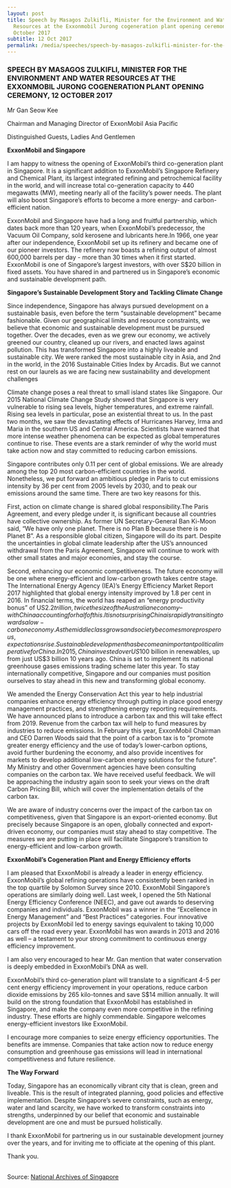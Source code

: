 ```yaml
---
layout: post
title: Speech by Masagos Zulkifli, Minister for the Environment and Water
  Resources at the Exxonmobil Jurong cogeneration plant opening ceremony, 12
  October 2017
subtitle: 12 Oct 2017
permalink: /media/speeches/speech-by-masagos-zulkifli-minister-for-the-environment-and-water-resources-at-the-exxonmobil-jurong-cogeneration-plant-opening-ceremony-12-october-2017
---
```

### SPEECH BY MASAGOS ZULKIFLI, MINISTER FOR THE ENVIRONMENT AND WATER RESOURCES AT THE EXXONMOBIL JURONG COGENERATION PLANT OPENING CEREMONY, 12 OCTOBER 2017

Mr Gan Seow Kee

Chairman and Managing Director of ExxonMobil Asia Pacific

Distinguished Guests, Ladies And Gentlemen

**ExxonMobil and Singapore**

I am happy to witness the opening of ExxonMobil’s third co-generation plant in Singapore. It is a significant addition to ExxonMobil’s Singapore Refinery and Chemical Plant, its largest integrated refining and petrochemical facility in the world, and will increase total co-generation capacity to 440 megawatts (MW), meeting nearly all of the facility’s power needs. The plant will also boost Singapore’s efforts to become a more energy- and carbon-efficient nation.

ExxonMobil and Singapore have had a long and fruitful partnership, which dates back more than 120 years, when ExxonMobil’s predecessor, the Vacuum Oil Company, sold kerosene and lubricants here.In 1966, one year after our independence, ExxonMobil set up its refinery and became one of our pioneer investors. The refinery now boasts a refining output of almost 600,000 barrels per day - more than 30 times when it first started. ExxonMobil is one of Singapore’s largest investors, with over S$20 billion in fixed assets. You have shared in and partnered us in Singapore’s economic and sustainable development path.

**Singapore’s Sustainable Development Story and Tackling Climate Change**

Since independence, Singapore has always pursued development on a sustainable basis, even before the term “sustainable development” became fashionable. Given our geographical limits and resource constraints, we believe that economic and sustainable development must be pursued together. Over the decades, even as we grew our economy, we actively greened our country, cleaned up our rivers, and enacted laws against pollution. This has transformed Singapore into a highly liveable and sustainable city.  We were ranked the most sustainable city in Asia, and 2nd in the world, in the 2016 Sustainable Cities Index by Arcadis.  But we cannot rest on our laurels as we are facing new sustainability and development challenges 

Climate change poses a real threat to small island states like Singapore. Our 2015 National Climate Change Study showed that Singapore is very vulnerable to rising sea levels, higher temperatures, and extreme rainfall. Rising sea levels in particular, pose an existential threat to us. In the past two months, we saw the devastating effects of Hurricanes Harvey, Irma and Maria in the southern US and Central America. Scientists have warned that more intense weather phenomena can be expected as global temperatures continue to rise. These events are a stark reminder of why the world must take action now and stay committed to reducing carbon emissions.

Singapore contributes only 0.11 per cent of global emissions. We are already among the top 20 most carbon-efficient countries in the world. Nonetheless, we put forward an ambitious pledge in Paris to cut emissions intensity by 36 per cent from 2005 levels by 2030, and to peak our emissions around the same time. There are two key reasons for this.

First, action on climate change is shared global responsibility.The Paris Agreement, and every pledge under it, is significant because all countries have collective ownership. As former UN Secretary-General Ban Ki-Moon said, “We have only one planet. There is no Plan B because there is no Planet B”. As a responsible global citizen, Singapore will do its part. Despite the uncertainties in global climate leadership after the US’s announced withdrawal from the Paris Agreement, Singapore will continue to work with other small states and major economies, and stay the course.

Second, enhancing our economic competitiveness. The future economy will be one where energy-efficient and low-carbon growth takes centre stage. The International Energy Agency (IEA)’s Energy Efficiency Market Report 2017 highlighted that global energy intensity improved by 1.8 per cent in 2016. In financial terms, the world has reaped an “energy productivity bonus” of US$2.2 trillion, twice the size of the Australian economy – with China accounting for half of this. It is not surprising China is rapidly transiting towards a low-carbon economy. As the middle class grows and society becomes more prosperous, expectations rise. Sustainable development has become an important political imperative for China. In 2015, China invested over US$100 billion in renewables, up from just US$3 billion 10 years ago. China is set to implement its national greenhouse gases emissions trading scheme later this year. To stay internationally competitive, Singapore and our companies must position ourselves to stay ahead in this new and transforming global economy.

We amended the Energy Conservation Act this year to help industrial companies enhance energy efficiency through putting in place good energy management practices, and strengthening energy reporting requirements. We have announced plans to introduce a carbon tax and this will take effect from 2019. Revenue from the carbon tax will help to fund measures by industries to reduce emissions. In February this year, ExxonMobil Chairman and CEO Darren Woods said that the point of a carbon tax is to “promote greater energy efficiency and the use of today’s lower-carbon options, avoid further burdening the economy, and also provide incentives for markets to develop additional low-carbon energy solutions for the future”. My Ministry and other Government agencies have been consulting companies on the carbon tax. We have received useful feedback. We will be approaching the industry again soon to seek your views on the draft Carbon Pricing Bill, which will cover the implementation details of the carbon tax.

We are aware of industry concerns over the impact of the carbon tax on competitiveness, given that Singapore is an export-oriented economy. But precisely because Singapore is an open, globally connected and export-driven economy, our companies must stay ahead to stay competitive. The measures we are putting in place will facilitate Singapore’s transition to energy-efficient and low-carbon growth.

**ExxonMobil’s Cogeneration Plant and Energy Efficiency efforts**

I am pleased that ExxonMobil is already a leader in energy efficiency. ExxonMobil’s global refining operations have consistently been ranked in the top quartile by Solomon Survey since 2010. ExxonMobil Singapore’s operations are similarly doing well. Last week, I opened the 5th National Energy Efficiency Conference (NEEC), and gave out awards to deserving companies and individuals. ExxonMobil was a winner in the “Excellence in Energy Management” and “Best Practices” categories. Four innovative projects by ExxonMobil led to energy savings equivalent to taking 10,000 cars off the road every year. ExxonMobil has won awards in 2013 and 2016 as well – a testament to your strong commitment to continuous energy efficiency improvement.

I am also very encouraged to hear Mr. Gan mention that water conservation is deeply embedded in ExxonMobil’s DNA as well.

ExxonMobil’s third co-generation plant will translate to a significant 4-5 per cent energy efficiency improvement in your operations, reduce carbon dioxide emissions by 265 kilo-tonnes and save S$14 million annually. It will build on the strong foundation that ExxonMobil has established in Singapore, and make the company even more competitive in the refining industry. These efforts are highly commendable. Singapore welcomes energy-efficient investors like ExxonMobil.

I encourage more companies to seize energy efficiency opportunities. The benefits are immense. Companies that take action now to reduce energy consumption and greenhouse gas emissions will lead in international competitiveness and future resilience.

**The Way Forward**

Today, Singapore has an economically vibrant city that is clean, green and liveable. This is the result of integrated planning, good policies and effective implementation. Despite Singapore’s severe constraints, such as energy, water and land scarcity, we have worked to transform constraints into strengths, underpinned by our belief that economic and sustainable development are one and must be pursued holistically.

I thank ExxonMobil for partnering us in our sustainable development journey over the years, and for inviting me to officiate at the opening of this plant.

Thank you.
<br><br>

Source: [National Archives of Singapore](https://www.nas.gov.sg/archivesonline/data/pdfdoc/MSE_20171012001.pdf)
